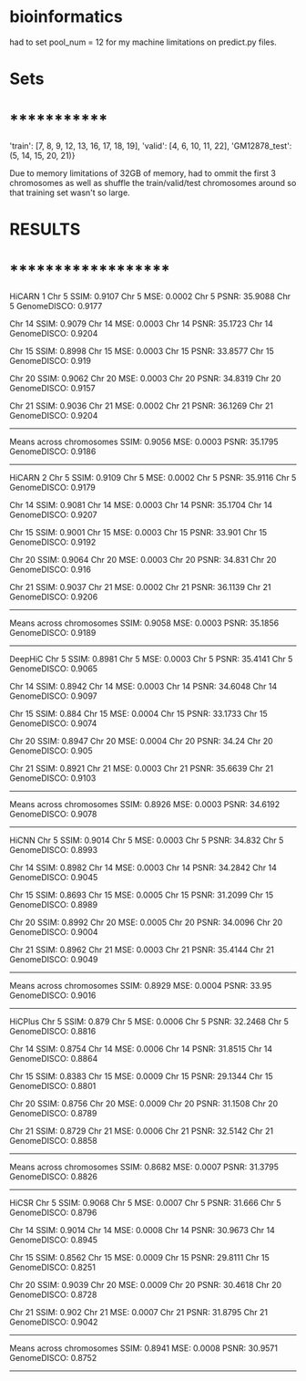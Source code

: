 # bioinformatics

had to set pool_num = 12 for my machine limitations on predict.py files.

# Sets
# ***********
  'train': [7, 8, 9, 12, 13, 16, 17, 18, 19],
  'valid': [4, 6, 10, 11, 22],
  'GM12878_test': (5, 14, 15, 20, 21)}

  Due to memory limitations of 32GB of memory, had to ommit the first 3 chromosomes as well as shuffle the train/valid/test chromosomes around so that training set wasn't so large.



# RESULTS
# ******************

HiCARN 1
Chr 5 SSIM:  0.9107
Chr 5 MSE:  0.0002
Chr 5 PSNR:  35.9088
Chr 5 GenomeDISCO:  0.9177


Chr 14 SSIM:  0.9079
Chr 14 MSE:  0.0003
Chr 14 PSNR:  35.1723
Chr 14 GenomeDISCO:  0.9204


Chr 15 SSIM:  0.8998
Chr 15 MSE:  0.0003
Chr 15 PSNR:  33.8577
Chr 15 GenomeDISCO:  0.919


Chr 20 SSIM:  0.9062
Chr 20 MSE:  0.0003
Chr 20 PSNR:  34.8319
Chr 20 GenomeDISCO:  0.9157


Chr 21 SSIM:  0.9036
Chr 21 MSE:  0.0002
Chr 21 PSNR:  36.1269
Chr 21 GenomeDISCO:  0.9204


___________________________________________
Means across chromosomes
SSIM:  0.9056
MSE:  0.0003
PSNR:  35.1795
GenomeDISCO:  0.9186
___________________________________________

HiCARN 2
Chr 5 SSIM:  0.9109
Chr 5 MSE:  0.0002
Chr 5 PSNR:  35.9116
Chr 5 GenomeDISCO:  0.9179


Chr 14 SSIM:  0.9081
Chr 14 MSE:  0.0003
Chr 14 PSNR:  35.1704
Chr 14 GenomeDISCO:  0.9207


Chr 15 SSIM:  0.9001
Chr 15 MSE:  0.0003
Chr 15 PSNR:  33.901
Chr 15 GenomeDISCO:  0.9192


Chr 20 SSIM:  0.9064
Chr 20 MSE:  0.0003
Chr 20 PSNR:  34.831
Chr 20 GenomeDISCO:  0.916


Chr 21 SSIM:  0.9037
Chr 21 MSE:  0.0002
Chr 21 PSNR:  36.1139
Chr 21 GenomeDISCO:  0.9206


___________________________________________
Means across chromosomes
SSIM:  0.9058
MSE:  0.0003
PSNR:  35.1856
GenomeDISCO:  0.9189
___________________________________________

DeepHiC
Chr 5 SSIM:  0.8981
Chr 5 MSE:  0.0003
Chr 5 PSNR:  35.4141
Chr 5 GenomeDISCO:  0.9065


Chr 14 SSIM:  0.8942
Chr 14 MSE:  0.0003
Chr 14 PSNR:  34.6048
Chr 14 GenomeDISCO:  0.9097


Chr 15 SSIM:  0.884
Chr 15 MSE:  0.0004
Chr 15 PSNR:  33.1733
Chr 15 GenomeDISCO:  0.9074


Chr 20 SSIM:  0.8947
Chr 20 MSE:  0.0004
Chr 20 PSNR:  34.24
Chr 20 GenomeDISCO:  0.905


Chr 21 SSIM:  0.8921
Chr 21 MSE:  0.0003
Chr 21 PSNR:  35.6639
Chr 21 GenomeDISCO:  0.9103


___________________________________________
Means across chromosomes
SSIM:  0.8926
MSE:  0.0003
PSNR:  34.6192
GenomeDISCO:  0.9078
___________________________________________

HiCNN
Chr 5 SSIM:  0.9014
Chr 5 MSE:  0.0003
Chr 5 PSNR:  34.832
Chr 5 GenomeDISCO:  0.8993


Chr 14 SSIM:  0.8982
Chr 14 MSE:  0.0003
Chr 14 PSNR:  34.2842
Chr 14 GenomeDISCO:  0.9045


Chr 15 SSIM:  0.8693
Chr 15 MSE:  0.0005
Chr 15 PSNR:  31.2099
Chr 15 GenomeDISCO:  0.8989


Chr 20 SSIM:  0.8992
Chr 20 MSE:  0.0005
Chr 20 PSNR:  34.0096
Chr 20 GenomeDISCO:  0.9004


Chr 21 SSIM:  0.8962
Chr 21 MSE:  0.0003
Chr 21 PSNR:  35.4144
Chr 21 GenomeDISCO:  0.9049


___________________________________________
Means across chromosomes
SSIM:  0.8929
MSE:  0.0004
PSNR:  33.95
GenomeDISCO:  0.9016
___________________________________________

HiCPlus
Chr 5 SSIM:  0.879
Chr 5 MSE:  0.0006
Chr 5 PSNR:  32.2468
Chr 5 GenomeDISCO:  0.8816


Chr 14 SSIM:  0.8754
Chr 14 MSE:  0.0006
Chr 14 PSNR:  31.8515
Chr 14 GenomeDISCO:  0.8864


Chr 15 SSIM:  0.8383
Chr 15 MSE:  0.0009
Chr 15 PSNR:  29.1344
Chr 15 GenomeDISCO:  0.8801


Chr 20 SSIM:  0.8756
Chr 20 MSE:  0.0009
Chr 20 PSNR:  31.1508
Chr 20 GenomeDISCO:  0.8789


Chr 21 SSIM:  0.8729
Chr 21 MSE:  0.0006
Chr 21 PSNR:  32.5142
Chr 21 GenomeDISCO:  0.8858


___________________________________________
Means across chromosomes
SSIM:  0.8682
MSE:  0.0007
PSNR:  31.3795
GenomeDISCO:  0.8826
___________________________________________

HiCSR
Chr 5 SSIM:  0.9068
Chr 5 MSE:  0.0007
Chr 5 PSNR:  31.666
Chr 5 GenomeDISCO:  0.8796


Chr 14 SSIM:  0.9014
Chr 14 MSE:  0.0008
Chr 14 PSNR:  30.9673
Chr 14 GenomeDISCO:  0.8945


Chr 15 SSIM:  0.8562
Chr 15 MSE:  0.0009
Chr 15 PSNR:  29.8111
Chr 15 GenomeDISCO:  0.8251


Chr 20 SSIM:  0.9039
Chr 20 MSE:  0.0009
Chr 20 PSNR:  30.4618
Chr 20 GenomeDISCO:  0.8728


Chr 21 SSIM:  0.902
Chr 21 MSE:  0.0007
Chr 21 PSNR:  31.8795
Chr 21 GenomeDISCO:  0.9042


___________________________________________
Means across chromosomes
SSIM:  0.8941
MSE:  0.0008
PSNR:  30.9571
GenomeDISCO:  0.8752
___________________________________________
